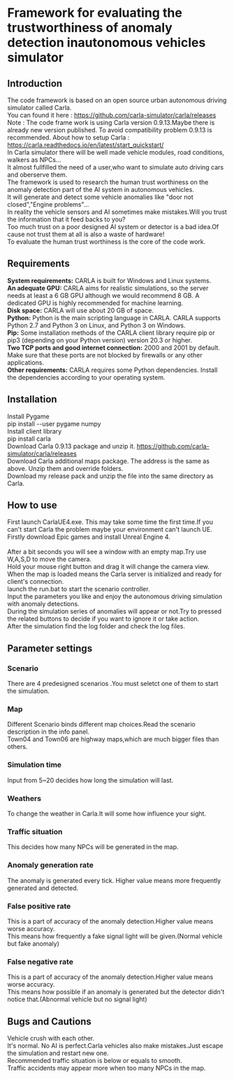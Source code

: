 # Framework for evaluating the trustworthiness of anomaly detection inautonomous vehicles simulator
## Introduction
The code framework is based on an open source urban autonomous driving simulator called Carla.<br>
You can found it here : https://github.com/carla-simulator/carla/releases <br>
Note : The code frame work is using Carla version 0.9.13.Maybe there is already new version published.
To avoid compatibility problem 0.9.13 is recommended.
About how to setup Carla : https://carla.readthedocs.io/en/latest/start_quickstart/ <br>
In Carla simulator there will be well made vehicle modules, road conditions, walkers as NPCs...<br>
It almost fullfilled the need of a user,who want to simulate auto driving cars and oberserve them.<br>
The framework is used to research the human trust worthiness on the anomaly detection part of the AI system in autonomous vehicles.<br>
It will generate and detect some vehicle anomalies like "door not closed","Engine problems"...<br>
In reality the vehicle sensors and AI sometimes make mistakes.Will you trust the information that it feed backs to you?<br>
Too much trust on a poor designed AI system or detector is a bad idea.Of cause not trust them at all is also a waste of hardware!<br>
To evaluate the human trust worthiness is the core of the code work.

## Requirements
<strong>System requirements:</strong> CARLA is built for Windows and Linux systems.<br>
<strong>An adequate GPU:</strong> CARLA aims for realistic simulations, so the server needs at least a 6 GB GPU although we would recommend 8 GB. A dedicated GPU is highly recommended for machine learning.<br>
<strong>Disk space:</strong> CARLA will use about 20 GB of space.<br>
<strong>Python:</strong> Python is the main scripting language in CARLA. CARLA supports Python 2.7 and Python 3 on Linux, and Python 3 on Windows.<br>
<strong>Pip:</strong> Some installation methods of the CARLA client library require pip or pip3 (depending on your Python version) version 20.3 or higher.<br>
<strong>Two TCP ports and good internet connection:</strong> 2000 and 2001 by default. Make sure that these ports are not blocked by firewalls or any other applications.<br>
<strong>Other requirements:</strong> CARLA requires some Python dependencies. Install the dependencies according to your operating system.

## Installation
Install Pygame<br>
pip install --user pygame numpy<br>
Install client library<br>
pip install carla<br>
Download Carla 0.9.13 package and unzip it. https://github.com/carla-simulator/carla/releases <br>
Download Carla additional maps package. The address is the same as above. Unzip them and override folders.<br>
Download my release pack and unzip the file into the same directory as Carla.

## How to use
First launch CarlaUE4.exe. This may take some time the first time.If you can't start Carla the problem maybe your environment can't launch UE.<br>
Firstly download Epic games and install Unreal Engine 4.<br>
<br>
After a bit seconds you will see a window with an empty map.Try use W,A,S,D to move the camera.<br>
Hold your mouse right button and drag it will change the camera view.<br>
When the map is loaded means the Carla server is initialized and ready for client's connection.<br>
launch the run.bat to start the scenario controller.<br>
Input the parameters you like and enjoy the autonomous driving simulation with anomaly detections.<br>
During the simulation series of anomalies will appear or not.Try to pressed the related buttons to decide if you want to ignore it or take action.<br>
After the simulation find the log folder and check the log files.

## Parameter settings
### Scenario
There are 4 predesigned scenarios .You must seletct one of them to start the simulation.
### Map 
Different Scenario binds different map choices.Read the scenario description in the info panel.<br>
Town04 and Town06 are highway maps,which are much bigger files than others.
### Simulation time
Input from 5~20 decides how long the simulation will last.
### Weathers
To change the weather in Carla.It will some how influence your sight.
### Traffic situation
This decides how many NPCs will be generated in the map.
### Anomaly generation rate
The anomaly is generated every tick. Higher value means more frequently generated and detected.
### False positive rate
This is a part of accuracy of the anomaly detection.Higher value means worse accuracy.<br>
This means how frequently a fake signal light will be given.(Normal vehicle but fake anomaly)
### False negative rate
This is a part of accuracy of the anomaly detection.Higher value means worse accuracy.<br>
This means how possible if an anomaly is generated but the detector didn't notice that.(Abnormal vehicle but no signal light)

## Bugs and Cautions
Vehicle crush with each other.<br>
It's normal. No AI is perfect.Carla vehicles also make mistakes.Just escape the simulation and restart new one.<br>
Recommended traffic situation is below or equals to smooth.<br>
Traffic accidents may appear more when too many NPCs in the map.
